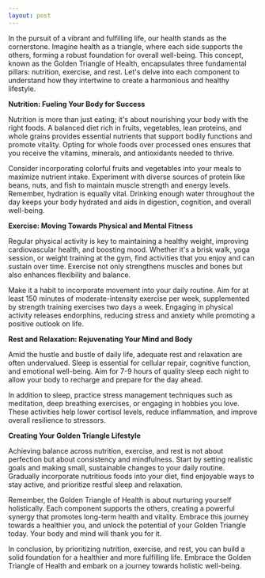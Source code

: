 ```yaml
---
layout: post
---
```


In the pursuit of a vibrant and fulfilling life, our health stands as the cornerstone. Imagine health as a triangle, where each side supports the others, forming a robust foundation for overall well-being. This concept, known as the Golden Triangle of Health, encapsulates three fundamental pillars: nutrition, exercise, and rest. Let's delve into each component to understand how they intertwine to create a harmonious and healthy lifestyle.

**Nutrition: Fueling Your Body for Success**

Nutrition is more than just eating; it's about nourishing your body with the right foods. A balanced diet rich in fruits, vegetables, lean proteins, and whole grains provides essential nutrients that support bodily functions and promote vitality. Opting for whole foods over processed ones ensures that you receive the vitamins, minerals, and antioxidants needed to thrive.

Consider incorporating colorful fruits and vegetables into your meals to maximize nutrient intake. Experiment with diverse sources of protein like beans, nuts, and fish to maintain muscle strength and energy levels. Remember, hydration is equally vital. Drinking enough water throughout the day keeps your body hydrated and aids in digestion, cognition, and overall well-being.

**Exercise: Moving Towards Physical and Mental Fitness**

Regular physical activity is key to maintaining a healthy weight, improving cardiovascular health, and boosting mood. Whether it's a brisk walk, yoga session, or weight training at the gym, find activities that you enjoy and can sustain over time. Exercise not only strengthens muscles and bones but also enhances flexibility and balance.

Make it a habit to incorporate movement into your daily routine. Aim for at least 150 minutes of moderate-intensity exercise per week, supplemented by strength training exercises two days a week. Engaging in physical activity releases endorphins, reducing stress and anxiety while promoting a positive outlook on life.

**Rest and Relaxation: Rejuvenating Your Mind and Body**

Amid the hustle and bustle of daily life, adequate rest and relaxation are often undervalued. Sleep is essential for cellular repair, cognitive function, and emotional well-being. Aim for 7-9 hours of quality sleep each night to allow your body to recharge and prepare for the day ahead.

In addition to sleep, practice stress management techniques such as meditation, deep breathing exercises, or engaging in hobbies you love. These activities help lower cortisol levels, reduce inflammation, and improve overall resilience to stressors.

**Creating Your Golden Triangle Lifestyle**

Achieving balance across nutrition, exercise, and rest is not about perfection but about consistency and mindfulness. Start by setting realistic goals and making small, sustainable changes to your daily routine. Gradually incorporate nutritious foods into your diet, find enjoyable ways to stay active, and prioritize restful sleep and relaxation.

Remember, the Golden Triangle of Health is about nurturing yourself holistically. Each component supports the others, creating a powerful synergy that promotes long-term health and vitality. Embrace this journey towards a healthier you, and unlock the potential of your Golden Triangle today. Your body and mind will thank you for it.

In conclusion, by prioritizing nutrition, exercise, and rest, you can build a solid foundation for a healthier and more fulfilling life. Embrace the Golden Triangle of Health and embark on a journey towards holistic well-being.